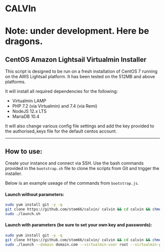 # CALVIn

# Note: under development. Here be dragons.

## CentOS Amazon Lightsail Virtualmin Installer

This script is designed to be run on a fresh installation of CentOS 7 running on the AWS Lightsail platform. It has been tested on the 512MB and above platforms.

It will install all required dependencies for the following: 

* Virtualmin LAMP
* PHP 7.2 (via Virtualmin) and 7.4 (via Remi)
* NodeJS 12.x LTS
* MariaDB 10.4


It will also change various config file settings and add the key provided to
the authorised_keys file for the default centos account.

---

## How to use:

Create your instance and connect via SSH. Use the bash commands provided in the `bootstrap.sh` file to clone the scripts from Git and trigger the installer.

Below is an example useage of the commands from `bootstrap.js`.


#### Launch without parameters:

```bash
sudo yum install git -y -q
git clone https://github.com/stom66/calvin/ calvin && cd calvin && chmod +x launch.sh
sudo ./launch.sh
```

#### Launch with parameters (be sure to set your own key and passwords):

```bash
sudo yum install git -y -q
git clone https://github.com/stom66/calvin/ calvin && cd calvin && chmod +x launch.sh
sudo ./launch --domain domain.com --virtualmin-user root --virtualmin-password mysecretpassword1 --mysql-password mysecretpassword2 --webmin-password mysecretpassword3 --pubkey "ssh-ed25519 AAAAC3NzaC1lZDI1NTE5AAAAIEflkUUVLscb4jtD23/WQe0qMwE0cEVvtoO5A8dUz8l7"
```

	
